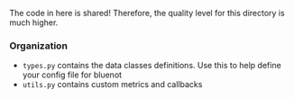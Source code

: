 The code in here is shared! Therefore, the quality level for this
directory is much higher.


### Organization

- `types.py` contains the data classes definitions. Use this to help
define your config file for bluenot
- `utils.py` contains custom metrics and callbacks



